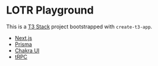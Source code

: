 # LOTR Playground

This is a [T3 Stack](https://create.t3.gg/) project bootstrapped with `create-t3-app`.

- [Next.js](https://nextjs.org)
- [Prisma](https://prisma.io)
- [Chakra UI](https://chakra-ui.com/)
- [tRPC](https://trpc.io)

